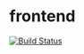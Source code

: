 # frontend

[![Build Status](https://travis-ci.org/vpapp-team/frontend.svg?branch=master)](https://travis-ci.org/vpapp-team/frontend)